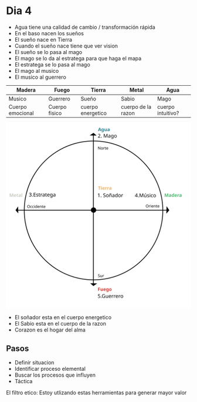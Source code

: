# Dia 4

- Agua tiene una calidad de cambio / transformación rápida
- En el baso nacen los sueños
- El sueño nace en Tierra
- Cuando el sueño nace tiene que ver vision
- El sueño se lo pasa al mago
- El mago se lo da al estratega para que haga el mapa
- El estratega se lo pasa al mago
- El mago al musico
- El musico al guerrero

| Madera           | Fuego         | Tierra            | Metal              | Agua              |
| ---------------- | ------------- | ----------------- | ------------------ | ----------------- |
| Musico           | Guerrero      | Sueño             | Sabio              | Mago              |
| Cuerpo emocional | Cuerpo fisico | cuerpo energetico | cuerpo de la razon | cuerpo intuitivo? |

![](../assets/puntos-cardinales-arquetipos.svg)

- El soñador esta en el cuerpo energetico
- El Sabio esta en el cuerpo de la razon
- Corazon es el hogar del alma

## Pasos

- Definir situacion
- Identificar proceso elemental
- Buscar los procesos que influyen
- Táctica

El filtro etico: Estoy utlizando estas herramientas para generar mayor valor
